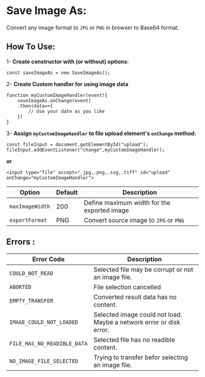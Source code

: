 # Save Image As:

Convert any image format to `JPG` or `PNG` in browser to Base64 format.

## How To Use:

1- **Create constructor with (or without) options**:

    const saveImageAs = new SaveImageAs();

2- **Create Custom handler for using image data**

    function myCustomImageHandler(event){
        saveImageAs.onChange(event)
        .then(data=>{
            // Use your date as you like
        })
    }

3- **Assign `myCustomImageHandler` to file upload element's `onChange` method:**

    const fileInput = document.getElementById("upload");
    fileInput.addEventListener("change",myCustomImageHandler);

**or**

    <input type="file" accept=".jpg,.png,.svg,.tiff" id="upload" onChange="myCustomImageHandler">

| Option          | Default | Description                                 |
| --------------- | ------- | ------------------------------------------- |
| `maxImageWidth` | 200     | Define maximum width for the exported image |
| `exportFormat`  | PNG     | Convert source image to `JPG` or `PNG`      |

## Errors :

| Error Code                  | Description                                                         |
| --------------------------- | ------------------------------------------------------------------- |
| `COULD_NOT_READ`            | Selected file may be corrupt or not an image file.                  |
| `ABORTED`                   | File selection cancelled                                            |
| `EMPTY_TRANSFER`            | Converted result data has no content.                               |
| `IMAGE_COULD_NOT_LOADED`    | Selected image could not load. Maybe a network error or disk error. |
| `FILE_HAS_NO_READIBLE_DATA` | Selected file has no readible content.                              |
| `NO_IMAGE_FILE_SELECTED`    | Trying to transfer befor selecting an image file.                   |
